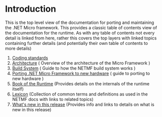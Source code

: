 # Introduction
This is the top level view of the documentation for porting and maintaining the .NET Micro framework.
This provides a classic table of contents view of the documentation for the runtime. As with any table
of contents not every detail is linked from here, rather this covers the top layers with linked topics
containing further details (and potentially their own table of contents to more details)

1. [Coding standards]()
2. [Architecture]() ( Overview of the architecture of the Micro Framework )
3. [Build System]() ( Guide to how the NETMF build system works )
4. [Porting .NET Micro Framework to new hardware]() ( guide to porting to new hardware )
5. [Book of the Runtime]() (Provides details on the internals of the runtime itself)
6. [Lexicon]() (Collection of common terms and definitions as used in the NETMF docs with links to related topics)
7. [What's new in this release](WhatsNew.md) (Provides info and links to details on what is new in this release)

